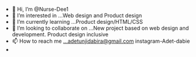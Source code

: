- 👋 Hi, I’m @Nurse-Dee1
- 👀 I’m interested in ...Web design and Product design
- 🌱 I’m currently learning ...Product design/HTML/CSS
- 💞️ I’m looking to collaborate on ...New project based on web design and development. Product design inclusive
- 📫 How to reach me ...adetunjidabira@gmail.com instagram-Adet-dabie
- 

<!---
Nurse-Dee1/Nurse-Dee1 is a ✨ special ✨ repository because its `README.md` (this file) appears on your GitHub profile.
You can click the Preview link to take a look at your changes.
--->
